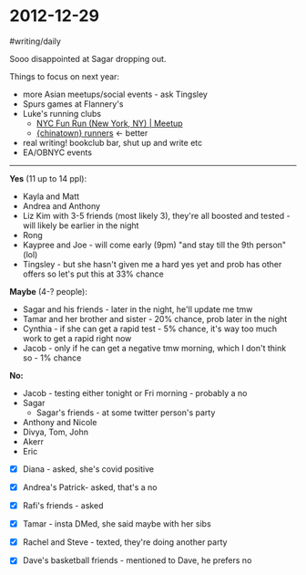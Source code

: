 # 2012-12-29
#writing/daily

Sooo disappointed at Sagar dropping out.


Things to focus on next year:
* more Asian meetups/social events - ask Tingsley
* Spurs games at Flannery's
* Luke's running clubs
  * [NYC Fun Run (New York, NY) | Meetup](https://www.meetup.com/NYC-Fun-Run/)
  * [{chinatown} runners](https://www.chinatownrunners.com/) <- better
* real writing! bookclub bar, shut up and write etc
* EA/OBNYC events


- - -

**Yes** (11 up to 14 ppl):
* Kayla and Matt
* Andrea and Anthony
* Liz Kim with 3-5 friends (most likely 3), they're all boosted and tested - will likely be earlier in the night
* Rong
* Kaypree and Joe - will come early (9pm) "and stay till the 9th person" (lol) 
* Tingsley - but she hasn't given me a hard yes yet and prob has other offers so let's put this at 33% chance

**Maybe** (4-? people):
* Sagar and his friends - later in the night, he'll update me tmw
* Tamar and her brother and sister - 20% chance, prob later in the night
* Cynthia - if she can get a rapid test - 5% chance, it's way too much work to get a rapid right now
* Jacob - only if he can get a negative tmw morning, which I don't think so - 1% chance


**No:**
* Jacob - testing either tonight or Fri morning - probably a no
* Sagar
  * Sagar's friends - at some twitter person's party
* Anthony and Nicole
* Divya, Tom, John
* Akerr
* Eric
- [x] Diana - asked, she's covid positive
- [x] Andrea's Patrick- asked, that's a no
- [x] Rafi's friends - asked
- [x] Tamar - insta DMed, she said maybe with her sibs
- [x] Rachel and Steve - texted, they're doing another party
- [x] Dave's basketball friends - mentioned to Dave, he prefers no

